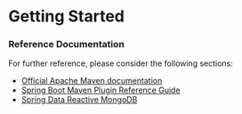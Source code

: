 # Getting Started

### Reference Documentation
For further reference, please consider the following sections:

* [Official Apache Maven documentation](https://maven.apache.org/guides/index.html)
* [Spring Boot Maven Plugin Reference Guide](https://docs.spring.io/spring-boot/docs/2.2.1.RELEASE/maven-plugin/)
* [Spring Data Reactive MongoDB](https://docs.spring.io/spring-boot/docs/2.2.1.RELEASE/reference/htmlsingle/#boot-features-mongodb)

